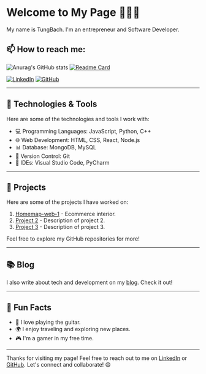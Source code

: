 # Welcome to My Page 👋👋👋

My name is TungBach. I'm an entrepreneur and Software Developer.

## 📫 How to reach me:
![Anurag's GitHub stats](https://github-readme-stats.vercel.app/api?username=anuraghazra&show_icons=true&theme=radical)
[![Readme Card](https://github-readme-stats.vercel.app/api/pin/?username=tuzgbach&repo=github-readme-stats)](https://github.com/tuzgbach/github-readme-stats)

[![LinkedIn](https://i.stack.imgur.com/gVE0j.png)](https://www.linkedin.com/in/tuzg-bach-3a0b041aa/)
[![GitHub](https://i.stack.imgur.com/tskMh.png)](https://github.com/tuzgbach)

---

## 🔧 Technologies & Tools

Here are some of the technologies and tools I work with:

- 💻 Programming Languages: JavaScript, Python, C++
- 🌐 Web Development: HTML, CSS, React, Node.js
- 📊 Database: MongoDB, MySQL
- 🚀 Version Control: Git
- 🌟 IDEs: Visual Studio Code, PyCharm

---

## 📂 Projects

Here are some of the projects I have worked on:

1. [Homemap-web-1](https://github.com/tuzgbach/homemap-web-1) - Ecommerce interior.
2. [Project 2](link_to_project_2) - Description of project 2.
3. [Project 3](link_to_project_3) - Description of project 3.

Feel free to explore my GitHub repositories for more!

---

## 📚 Blog

I also write about tech and development on my [blog](link_to_blog). Check it out!

---

## 🌟 Fun Facts

- 🎵 I love playing the guitar.
- 🌍 I enjoy traveling and exploring new places.
- 🎮 I'm a gamer in my free time.

---

Thanks for visiting my page! Feel free to reach out to me on [LinkedIn](https://www.linkedin.com/in/tuzg-bach-3a0b041aa/) or [GitHub](https://github.com/tuzgbach). Let's connect and collaborate! 😄
